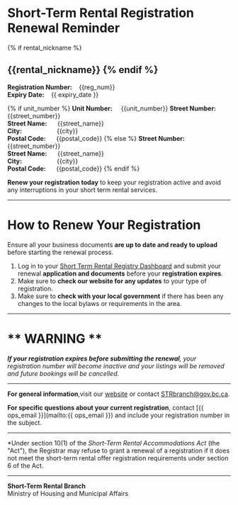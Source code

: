 # Short-Term Rental Registration Renewal Reminder

{% if rental_nickname %}
## {{rental_nickname}} {% endif %}  
**Registration Number:**&nbsp;&nbsp;&nbsp;&nbsp;{{reg_num}}  
**Expiry Date:**&nbsp;&nbsp;&nbsp;&nbsp;{{ expiry_date }}

{% if unit_number %}
**Unit Number:**&nbsp;&nbsp;&nbsp;&nbsp;&nbsp;{{unit_number}}
**Street Number:**&nbsp;  {{street_number}}  
**Street Name:**&nbsp;&nbsp;&nbsp;&nbsp;&nbsp;    {{street_name}}  
**City:**&nbsp;&nbsp;&nbsp;&nbsp;&nbsp;&nbsp;&nbsp;&nbsp;&nbsp;&nbsp;&nbsp;&nbsp;&nbsp;&nbsp;&nbsp;&nbsp;&nbsp;&nbsp;&nbsp;&nbsp;{{city}}  
**Postal Code:**&nbsp;&nbsp;&nbsp;&nbsp;&nbsp;&nbsp;{{postal_code}}
{% else %}
**Street Number:**&nbsp;  {{street_number}}  
**Street Name:**&nbsp;&nbsp;&nbsp;&nbsp;&nbsp;    {{street_name}}  
**City:**&nbsp;&nbsp;&nbsp;&nbsp;&nbsp;&nbsp;&nbsp;&nbsp;&nbsp;&nbsp;&nbsp;&nbsp;&nbsp;&nbsp;&nbsp;&nbsp;&nbsp;&nbsp;&nbsp;&nbsp;{{city}}  
**Postal Code:**&nbsp;&nbsp;&nbsp;&nbsp;&nbsp;&nbsp;{{postal_code}}
{% endif %}

**Renew your registration today** to keep your registration active and avoid any interruptions in your short term rental services.  

---
# How to Renew Your Registration
Ensure all your business documents **are up to date and ready to upload** before starting the renewal process.
1. Log in to your [Short Term Rental Registry Dashboard](https://host.shorttermrental.registry.gov.bc.ca/en-CA/auth/login/) and submit your renewal **application and documents** before your **registration expires**.
2. Make sure to **check our website for any updates** to your type of registration.
3. Make sure to **check with your local government** if there has been any changes to the local bylaws or requirements in the area.

---
# ** WARNING **
_**If your registration expires before submitting the renewal**, your registration number will become inactive and your listings will be removed and future bookings will be cancelled._

---  
**For general information**,visit our [website](https://www2.gov.bc.ca/gov/content/housing-tenancy/short-term-rentals/registry/host-registration#afteryouapply) or contact [STRbranch@gov.bc.ca](mailto:STRbranch@gov.bc.ca).

**For specific questions about your current registration**, contact [{{ ops_email }}](mailto:{{ ops_email }}) and include your registration number in the subject.

---
*Under section 10(1) of the _Short-Term Rental Accommodations Act_ (the "Act"), the Registrar may refuse to grant a renewal of a registration if it does not meet the short-term rental offer registration requirements under section 6 of the Act.

---

**Short-Term Rental Branch**  
Ministry of Housing and Municipal Affairs
